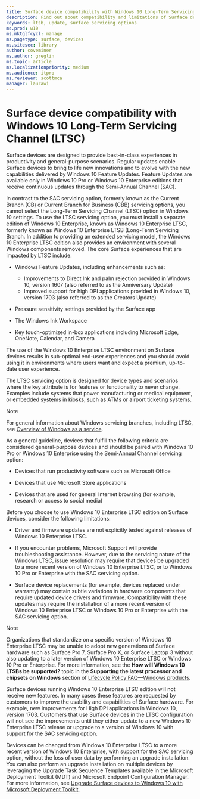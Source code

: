 ```yaml
---
title: Surface device compatibility with Windows 10 Long-Term Servicing Channel (Surface)
description: Find out about compatibility and limitations of Surface devices running Windows 10 Enterprise LTSB edition.
keywords: ltsb, update, surface servicing options
ms.prod: w10
ms.mktglfcycl: manage
ms.pagetype: surface, devices
ms.sitesec: library
author: coveminer
ms.author: greglin
ms.topic: article
ms.localizationpriority: medium
ms.audience: itpro
ms.reviewer: scottmca
manager: laurawi
---
```


# Surface device compatibility with Windows 10 Long-Term Servicing Channel (LTSC)

Surface devices are designed to provide best-in-class experiences in productivity and general-purpose scenarios. Regular updates enable Surface devices to bring to life new innovations and to evolve with the new capabilities delivered by Windows 10 Feature Updates. Feature Updates are available only in Windows 10 Pro or Windows 10 Enterprise editions that receive continuous updates through the Semi-Annual Channel (SAC).

In contrast to the SAC servicing option, formerly known as the Current Branch (CB) or Current Branch for Business (CBB) servicing options, you cannot select the Long-Term Servicing Channel (LTSC) option in Windows 10 settings. To use the LTSC servicing option, you must install a separate edition of Windows 10 Enterprise, known as Windows 10 Enterprise LTSC, formerly known as Windows 10 Enterprise LTSB (Long-Term Servicing Branch. In addition to providing an extended servicing model, the Windows 10 Enterprise LTSC edition also provides an environment with several Windows components removed. The core Surface experiences that are impacted by LTSC include:

* Windows Feature Updates, including enhancements such as:

  *  Improvements to Direct Ink and palm rejection provided in Windows 10, version 1607 (also referred to as the Anniversary Update)
  *  Improved support for high DPI applications provided in Windows 10, version 1703 (also referred to as the Creators Update)

* Pressure sensitivity settings provided by the Surface app

* The Windows Ink Workspace

* Key touch-optimized in-box applications including Microsoft Edge, OneNote, Calendar, and Camera

The use of the Windows 10 Enterprise LTSC environment on Surface devices results in sub-optimal end-user experiences and you should avoid using it in environments where users want and expect a premium, up-to-date user experience.

The LTSC servicing option is designed for device types and scenarios where the key attribute is for features or functionality to never change. Examples include systems that power manufacturing or medical equipment, or embedded systems in kiosks, such as ATMs or airport ticketing systems.

>[!NOTE]
>For general information about Windows servicing branches, including LTSC, see [Overview of Windows as a service](https://technet.microsoft.com/itpro/windows/update/waas-overview#long-term-servicing-branch).

As a general guideline, devices that fulfill the following criteria are considered general-purpose devices and should be paired with Windows 10 Pro or Windows 10 Enterprise using the Semi-Annual Channel servicing option:

* Devices that run productivity software such as Microsoft Office

* Devices that use Microsoft Store applications

* Devices that are used for general Internet browsing (for example, research or access to social media)

Before you choose to use Windows 10 Enterprise LTSC edition on Surface devices, consider the following limitations:

* Driver and firmware updates are not explicitly tested against releases of Windows 10 Enterprise LTSC.

* If you encounter problems, Microsoft Support will provide troubleshooting assistance. However, due to the servicing nature of the Windows LTSC, issue resolution may require that devices be upgraded to a more recent version of Windows 10 Enterprise LTSC, or to Windows 10 Pro or Enterprise with the SAC servicing option.

* Surface device replacements (for example, devices replaced under warranty) may contain subtle variations in hardware components that require updated device drivers and firmware. Compatibility with these updates may require the installation of a more recent version of Windows 10 Enterprise LTSC or Windows 10 Pro or Enterprise with the SAC servicing option.

>[!NOTE]
>Organizations that standardize on a specific version of Windows 10 Enterprise LTSC may be unable to adopt new generations of Surface hardware such as Surface Pro 7, Surface Pro X, or Surface Laptop 3 without also updating to a later version of Windows 10 Enterprise LTSC or Windows 10 Pro or Enterprise. For more information, see the **How will Windows 10 LTSBs be supported?** topic in the **Supporting the latest processor and chipsets on Windows** section of [Lifecycle Policy FAQ—Windows products](https://support.microsoft.com/help/18581/lifecycle-policy-faq-windows-products#b4).

Surface devices running Windows 10 Enterprise LTSC edition will not receive new features. In many cases these features are requested by customers to improve the usability and capabilities of Surface hardware. For example, new improvements for High DPI applications in Windows 10, version 1703. Customers that use Surface devices in the LTSC configuration will not see the improvements until they either update to a new Windows 10 Enterprise LTSC release or upgrade to a version of Windows 10 with support for the SAC servicing option.

Devices can be changed from Windows 10 Enterprise LTSC to a more recent version of Windows 10 Enterprise, with support for the SAC servicing option, without the loss of user data by performing an upgrade installation. You can also perform an upgrade installation on multiple devices by leveraging the Upgrade Task Sequence Templates available in the Microsoft Deployment Toolkit (MDT) and Microsoft Endpoint Configuration Manager. For more information, see [Upgrade Surface devices to Windows 10 with Microsoft Deployment Toolkit](https://technet.microsoft.com/itpro/surface/upgrade-surface-devices-to-windows-10-with-mdt).
